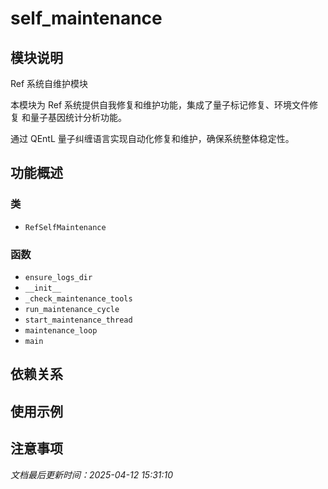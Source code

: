 # self_maintenance

## 模块说明
Ref 系统自维护模块

本模块为 Ref 系统提供自我修复和维护功能，集成了量子标记修复、环境文件修复
和量子基因统计分析功能。

通过 QEntL 量子纠缠语言实现自动化修复和维护，确保系统整体稳定性。

## 功能概述

### 类

- `RefSelfMaintenance`

### 函数

- `ensure_logs_dir`
- `__init__`
- `_check_maintenance_tools`
- `run_maintenance_cycle`
- `start_maintenance_thread`
- `maintenance_loop`
- `main`

## 依赖关系

## 使用示例

## 注意事项

*文档最后更新时间：2025-04-12 15:31:10*